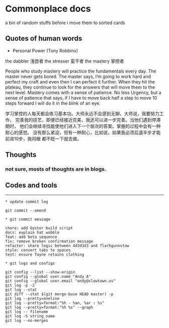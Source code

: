# Commonplace docs
a bin of random stuffs before i move them to sorted cards




## Quotes of human words

-  Personal Power (Tony Robbins)
> 
the dabbler 浅尝者 the stresser 蛮干者 the mastery 掌控者
>
People who study mastery will practice the fundamentals every day. The master never gets bored. The master says, I’m going to work hard and perfect my craft and even then I can perfect it further. When they hit the plateau, they continue to look for the answers that will move them to the next level. Mastery comes with a sense of patience. No less Urgency, but a sense of patience that says, if I have to move back half a step to move 10 steps forward I will do it in the blink of an eye.
>
学习掌控的人每天都会练习基本功。大师永远不会感到无聊。大师说，我要努力工作，
完善我的技艺，即便已经接近完美，我还可以进一步完善。当他们遇到停滞期时，
他们会继续寻找能使他们进入下一个层次的答案。掌握的过程中会有一种耐心的感觉。
没有那么紧迫，但有一种耐心，比如说，如果我必须后退半步才能前进10步，我将眼
都不眨一下就去做。

## Thoughts

### not sure, mosts of thoughts are in blogs.


## Codes and tools

---

```
* update commit log

git commit --amend

* git commit message

chore: add Oyster build script
docs: explain hat wobble
feat: add beta sequence
fix: remove broken confirmation message
refactor: share logic between 4d3d3d3 and flarhgunnstow
style: convert tabs to spaces
test: ensure Tayne retains clothing

* git logs and configs

git config --list --show-origin
git config --global user.name "Andy A"
git config --global user.email "andy@slowtown.us"
git log -p -2
git log --stat
git diff --stat $(git merge-base HEAD master) -p
git log --pretty=oneline
git log --pretty=format:"%h - %an, %ar : %s"
git log --pretty=format:"%h %s" --graph
git log -- filename
git log -S string_name
git log --no-merges
```
